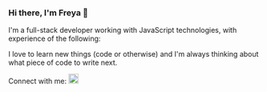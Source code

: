 ### Hi there, I'm Freya 👋

I'm a full-stack developer working with JavaScript technologies, with experience of the following:

I love to learn new things (code or otherwise) and I'm always thinking about what piece of code to write next.

Connect with me:
<a href="https://www.linkedin.com/in/freya-caudwell/" target="blank">
<img src="https://cdn-icons-png.flaticon.com/512/174/174857.png" alt="LinkedIn" width="20px">
</a>
